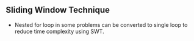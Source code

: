 ## Sliding Window Technique
 
- Nested for loop in some problems can be converted to single loop to reduce time complexity 
  using SWT.

 